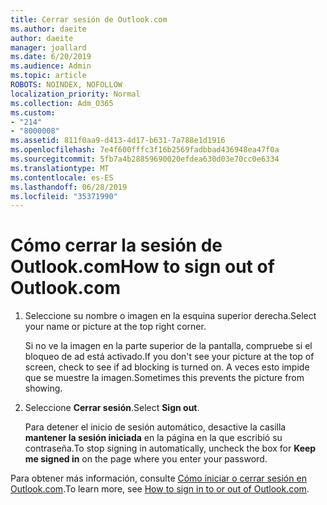 ```yaml
---
title: Cerrar sesión de Outlook.com
ms.author: daeite
author: daeite
manager: joallard
ms.date: 6/20/2019
ms.audience: Admin
ms.topic: article
ROBOTS: NOINDEX, NOFOLLOW
localization_priority: Normal
ms.collection: Adm_O365
ms.custom:
- "214"
- "8000008"
ms.assetid: 811f0aa9-d413-4d17-b631-7a788e1d1916
ms.openlocfilehash: 7e4f600fffc3f16b2569fadbbad436948ea47f0a
ms.sourcegitcommit: 5fb7a4b28859690020efdea630d03e70cc0e6334
ms.translationtype: MT
ms.contentlocale: es-ES
ms.lasthandoff: 06/28/2019
ms.locfileid: "35371990"
---
```

# <a name="how-to-sign-out-of-outlookcom"></a><span data-ttu-id="4d8dc-102">Cómo cerrar la sesión de Outlook.com</span><span class="sxs-lookup"><span data-stu-id="4d8dc-102">How to sign out of Outlook.com</span></span>

1. <span data-ttu-id="4d8dc-103">Seleccione su nombre o imagen en la esquina superior derecha.</span><span class="sxs-lookup"><span data-stu-id="4d8dc-103">Select your name or picture at the top right corner.</span></span>

    <span data-ttu-id="4d8dc-104">Si no ve la imagen en la parte superior de la pantalla, compruebe si el bloqueo de ad está activado.</span><span class="sxs-lookup"><span data-stu-id="4d8dc-104">If you don't see your picture at the top of screen, check to see if ad blocking is turned on.</span></span> <span data-ttu-id="4d8dc-105">A veces esto impide que se muestre la imagen.</span><span class="sxs-lookup"><span data-stu-id="4d8dc-105">Sometimes this prevents the picture from showing.</span></span>

2. <span data-ttu-id="4d8dc-106">Seleccione **Cerrar sesión**.</span><span class="sxs-lookup"><span data-stu-id="4d8dc-106">Select **Sign out**.</span></span>

    <span data-ttu-id="4d8dc-107">Para detener el inicio de sesión automático, desactive la casilla **mantener la sesión iniciada** en la página en la que escribió su contraseña.</span><span class="sxs-lookup"><span data-stu-id="4d8dc-107">To stop signing in automatically, uncheck the box for **Keep me signed in** on the page where you enter your password.</span></span>

<span data-ttu-id="4d8dc-108">Para obtener más información, consulte [Cómo iniciar o cerrar sesión en Outlook.com](https://support.office.com/article/e08eb8ac-ac27-49f4-a400-a47311e1ee7e?wt.mc_id=Office_Outlook_com_Alchemy).</span><span class="sxs-lookup"><span data-stu-id="4d8dc-108">To learn more, see [How to sign in to or out of Outlook.com](https://support.office.com/article/e08eb8ac-ac27-49f4-a400-a47311e1ee7e?wt.mc_id=Office_Outlook_com_Alchemy).</span></span>
  